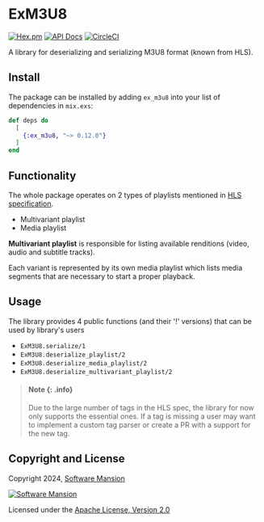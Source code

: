 # ExM3U8
[![Hex.pm](https://img.shields.io/hexpm/v/ex_m3u8.svg)](https://hex.pm/packages/ex_m3u8)
[![API Docs](https://img.shields.io/badge/api-docs-yellow.svg?style=flat)](https://hexdocs.pm/ex_m3u8/)
[![CircleCI](https://circleci.com/gh/membraneframework/ex_m3u8.svg?style=svg)](https://circleci.com/gh/membraneframework/ex_m3u8)

A library for deserializing and serializing M3U8 format (known from HLS).

## Install

The package can be installed by adding `ex_m3u8` into your list of dependencies in `mix.exs`:

```elixir
def deps do
  [
    {:ex_m3u8, "~> 0.12.0"}
  ]
end
```
## Functionality
The whole package operates on 2 types of playlists mentioned in [HLS specification](https://datatracker.ietf.org/doc/html/draft-pantos-hls-rfc8216bis).

* Multivariant playlist
* Media playlist

**Multivariant playlist** is responsible for listing available renditions (video, audio and subtitle tracks).

Each variant is represented by its own media playlist which lists media segments that
are necessary to start a proper playback.


## Usage
The library provides 4 public functions (and their '!' versions) that can be used by library's users
* `ExM3U8.serialize/1`
* `ExM3U8.deserialize_playlist/2`
* `ExM3U8.deserialize_media_playlist/2`
* `ExM3U8.deserialize_multivariant_playlist/2`


> #### Note {: .info}
>
> Due to the large number of tags in the HLS spec, the library for now only supports
> the essential ones. If a tag is missing a user may want to implement a custom tag parser
> or create a PR with a support for the new tag.

## Copyright and License

Copyright 2024, [Software Mansion](https://swmansion.com/?utm_source=git&utm_medium=readme&utm_campaign=membrane)

[![Software Mansion](https://logo.swmansion.com/logo?color=white&variant=desktop&width=200&tag=membrane-github)](https://swmansion.com/?utm_source=git&utm_medium=readme&utm_campaign=membrane)

Licensed under the [Apache License, Version 2.0](LICENSE)
